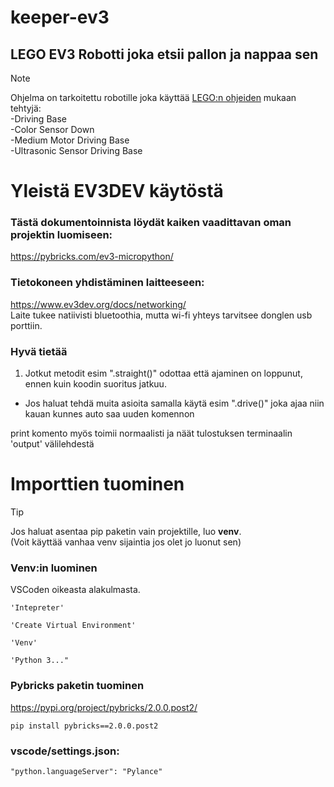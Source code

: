# keeper-ev3
## LEGO EV3 Robotti joka etsii pallon ja nappaa sen 

>[!NOTE]
>Ohjelma on tarkoitettu robotille joka käyttää [LEGO:n ohjeiden](https://education.lego.com/en-us/product-resources/mindstorms-ev3/downloads/building-instructions/) mukaan tehtyjä:  
-Driving Base  
-Color Sensor Down  
-Medium Motor Driving Base  
-Ultrasonic Sensor Driving Base

# Yleistä EV3DEV käytöstä
### Tästä dokumentoinnista löydät kaiken vaadittavan oman projektin luomiseen:  
https://pybricks.com/ev3-micropython/
### Tietokoneen yhdistäminen laitteeseen:
https://www.ev3dev.org/docs/networking/  
Laite tukee natiivisti bluetoothia, mutta wi-fi yhteys tarvitsee donglen usb porttiin.
### Hyvä tietää
1. Jotkut metodit esim ".straight()" odottaa että ajaminen on loppunut, ennen kuin koodin suoritus jatkuu.
- Jos haluat tehdä muita asioita samalla käytä esim ".drive()" joka ajaa niin kauan kunnes auto saa uuden komennon

print komento myös toimii normaalisti ja näät tulostuksen terminaalin 'output' välilehdestä

# Importtien tuominen
>[!TIP]
>Jos haluat asentaa pip paketin vain projektille, luo **venv**.  
>(Voit käyttää vanhaa venv sijaintia jos olet jo luonut sen)


### Venv:in luominen

VSCoden oikeasta alakulmasta.
```
'Intepreter'

'Create Virtual Environment'

'Venv'

'Python 3..."
```

  
### Pybricks paketin tuominen  
https://pypi.org/project/pybricks/2.0.0.post2/  

```
pip install pybricks==2.0.0.post2
```
### vscode/settings.json:
```
"python.languageServer": "Pylance"
```
